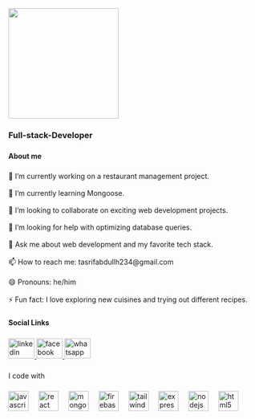 <div align="left">
  <img height="220" src="https://i.ibb.co.com/4ZsjFBL/Customer-Relations-Facebook-Post-in-Cream-Beige-Black-Warm-Modern-Style-2.png"  />
</div>

###

<h3 align="left">Full-stack-Developer</h3>

###

<h4 align="left">About me</h4>

###

<p align="left">🔭 I’m currently working on a restaurant management project.<br><br>🌱 I’m currently learning Mongoose.<br><br>👯 I’m looking to collaborate on exciting web development projects.<br><br>🤔 I’m looking for help with optimizing database queries.<br><br>💬 Ask me about web development and my favorite tech stack.<br><br>📫 How to reach me: tasrifabdullh234@gmail.com<br><br>😄 Pronouns: he/him<br><br>⚡ Fun fact: I love exploring new cuisines and trying out different recipes.</p>

###

<h4 align="left">Social Links</h4>

###

<div align="left">
  <a href="https://www.linkedin.com/in/abdullah-tasrif-55203b271?utm_source=share&utm_campaign=share_via&utm_content=profile&utm_medium=android_app&original_referer=https%3A%2F%2Fstoried-pie-54f2b8.netlify.app%2F" target="_blank">
    <img src="https://raw.githubusercontent.com/maurodesouza/profile-readme-generator/master/src/assets/icons/social/linkedin/default.svg" width="52" height="40" alt="linkedin logo"  />
  </a>
  <a href="https://www.facebook.com/siam.loft.56?mibextid=ZbWKwL" target="_blank">
    <img src="https://raw.githubusercontent.com/maurodesouza/profile-readme-generator/master/src/assets/icons/social/facebook/default.svg" width="52" height="40" alt="facebook logo"  />
  </a>
  <a href="https://api.whatsapp.com/send/?phone=8801812508280&text=Hello%2C+I+need+help+with+something%21&type=phone_number&app_absent=0" target="_blank">
    <img src="https://raw.githubusercontent.com/maurodesouza/profile-readme-generator/master/src/assets/icons/social/whatsapp/default.svg" width="52" height="40" alt="whatsapp logo"  />
  </a>
</div>

###

<p align="left">I code with</p>

###

<div align="left">
  <img src="https://cdn.jsdelivr.net/gh/devicons/devicon/icons/javascript/javascript-original.svg" height="40" alt="javascript logo"  />
  <img width="12" />
  <img src="https://cdn.jsdelivr.net/gh/devicons/devicon/icons/react/react-original.svg" height="40" alt="react logo"  />
  <img width="12" />
  <img src="https://cdn.jsdelivr.net/gh/devicons/devicon/icons/mongodb/mongodb-original.svg" height="40" alt="mongodb logo"  />
  <img width="12" />
  <img src="https://cdn.jsdelivr.net/gh/devicons/devicon/icons/firebase/firebase-plain.svg" height="40" alt="firebase logo"  />
  <img width="12" />
  <img src="https://cdn.jsdelivr.net/gh/devicons/devicon/icons/tailwindcss/tailwindcss-original-wordmark.svg" height="40" alt="tailwindcss logo"  />
  <img width="12" />
  <img src="https://cdn.jsdelivr.net/gh/devicons/devicon/icons/express/express-original.svg" height="40" alt="express logo"  />
  <img width="12" />
  <img src="https://cdn.jsdelivr.net/gh/devicons/devicon/icons/nodejs/nodejs-original.svg" height="40" alt="nodejs logo"  />
  <img width="12" />
  <img src="https://cdn.jsdelivr.net/gh/devicons/devicon/icons/html5/html5-original.svg" height="40" alt="html5 logo"  />
</div>

###
